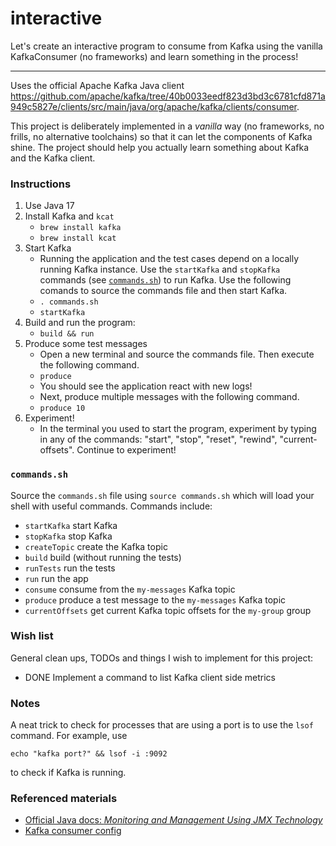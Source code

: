 # interactive

Let's create an interactive program to consume from Kafka using the vanilla KafkaConsumer (no frameworks) and learn 
something in the process!

---

Uses the official Apache Kafka Java client <https://github.com/apache/kafka/tree/40b0033eedf823d3bd3c6781cfd871a949c5827e/clients/src/main/java/org/apache/kafka/clients/consumer>.

This project is deliberately implemented in a *vanilla* way (no frameworks, no frills, no alternative toolchains) so
that it can let the components of Kafka shine. The project should help you actually learn something about Kafka and the
Kafka client.

### Instructions

1. Use Java 17
2. Install Kafka and `kcat`
   * `brew install kafka`
   * `brew install kcat`
3. Start Kafka
   * Running the application and the test cases depend on a locally running Kafka instance. Use the `startKafka` and 
     `stopKafka` commands (see [`commands.sh`](#commandssh)) to run Kafka. Use the following comands to source the
     commands file and then start Kafka.
   * `. commands.sh`
   * `startKafka`
4. Build and run the program:
   * `build && run`
5. Produce some test messages
   * Open a new terminal and source the commands file. Then execute the following command.
   * `produce`
   * You should see the application react with new logs!
   * Next, produce multiple messages with the following command.
   * `produce 10`
6. Experiment!
   * In the terminal you used to start the program, experiment by typing in any of the commands: "start", "stop",
     "reset", "rewind", "current-offsets". Continue to experiment!

### `commands.sh`

Source the `commands.sh` file using `source commands.sh` which will load your shell with useful 
commands. Commands include:

  * `startKafka` start Kafka
  * `stopKafka` stop Kafka
  * `createTopic` create the Kafka topic
  * `build` build (without running the tests)
  * `runTests` run the tests
  * `run` run the app
  * `consume` consume from the `my-messages` Kafka topic
  * `produce` produce a test message to the `my-messages` Kafka topic 
  * `currentOffsets` get current Kafka topic offsets for the `my-group` group 

### Wish list

General clean ups, TODOs and things I wish to implement for this project:

  * DONE Implement a command to list Kafka client side metrics  

### Notes

A neat trick to check for processes that are using a port is to use the `lsof` command. For example, use

```echo "kafka port?" && lsof -i :9092```

to check if Kafka is running. 

### Referenced materials

* [Official Java docs: *Monitoring and Management Using JMX Technology*](https://docs.oracle.com/en/java/javase/11/management/monitoring-and-management-using-jmx-technology.html)
* [Kafka consumer config](https://kafka.apache.org/documentation.html#consumerconfigs)
